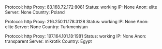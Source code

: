 Protocol: http
Proxy: 83.168.72.172:8081
Status: working
IP: None
Anon: elite
Server: None
Country: Poland

Protocol: http
Proxy: 216.250.11.178:3128
Status: working
IP: None
Anon: elite
Server: None
Country: Turkmenistan

Protocol: http
Proxy: 197.164.101.18:1981
Status: working
IP: None
Anon: transparent
Server: mikrotik
Country: Egypt

